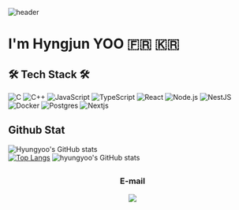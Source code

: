 ![header](https://capsule-render.vercel.app/api?type=soft&color=auto&height=150&section=header&text=HyungjunYOO&fontSize=70&animation=twinkling)


# I'm Hyngjun YOO 🇫🇷 🇰🇷

<p align="center"></p>

## 🛠 Tech Stack 🛠

![C](https://img.shields.io/badge/C-00599C?style=for-the-badge&logo=c&logoColor=white)
![C++](https://img.shields.io/badge/C%2B%2B-00599C?style=for-the-badge&logo=c%2B%2B&logoColor=white)
![JavaScript](https://img.shields.io/badge/JavaScript-323330?style=for-the-badge&logo=javascript&logoColor=F7DF1E) 
![TypeScript](https://img.shields.io/badge/TypeScript-007ACC?style=for-the-badge&logo=typescript&logoColor=white) 
![React](https://img.shields.io/badge/React-20232A?style=for-the-badge&logo=react&logoColor=61DAFB) 
![Node.js](https://img.shields.io/badge/Node.js-339933?style=for-the-badge&logo=nodedotjs&logoColor=white) 
![NestJS](https://img.shields.io/badge/nestjs-%23E0234E.svg?style=for-the-badge&logo=nestjs&logoColor=white)
![Docker](https://img.shields.io/badge/Docker-2CA5E0?style=for-the-badge&logo=docker&logoColor=white) 
![Postgres](https://img.shields.io/badge/PostgreSQL-316192?style=for-the-badge&logo=postgresql&logoColor=white)
![Nextjs](https://img.shields.io/badge/-Nextjs-yellowgreen)

## Github Stat
 ![Hyungyoo's GitHub stats](https://github-readme-stats.vercel.app/api?username=hyungyoo&show_icons=true&theme=radical)  
  [![Top Langs](https://github-readme-stats.vercel.app/api/top-langs/?username=hyungyoo&layout=compact)](https://github.com/anuraghazra/github-readme-stats)
![hyungyoo's GitHub stats](https://github-readme-stats.vercel.app/api?username=hyungyoo&show_icons=true&theme=radical)

## <h3 align="center"> E-mail </h3>
<p align="center">
  <a href="mailto:hyungjun.yoo.park@gmail.com"><img src="https://img.shields.io/badge/Gmail-d14836?style=flat-square&logo=Gmail&logoColor=white&link=hjyoo901112@gmail.com"/></a>
</p>
<br>
